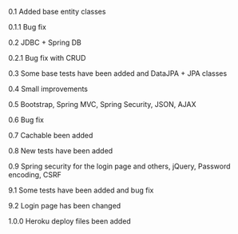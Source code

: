 0.1
Added base entity classes

0.1.1
Bug fix

0.2
JDBC + Spring DB

0.2.1
Bug fix with CRUD

0.3
Some base tests have been added and DataJPA + JPA classes

0.4
Small improvements

0.5
Bootstrap, Spring MVC, Spring Security, JSON, AJAX

0.6 
Bug fix

0.7
Cachable been added

0.8
New tests have been added

0.9
Spring security for the login page and others, jQuery, Password encoding, CSRF

9.1
Some tests have been added and bug fix

9.2
Login page has been changed

1.0.0
Heroku deploy files been added
